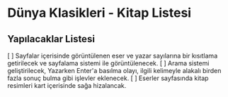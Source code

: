 # Dünya Klasikleri - Kitap Listesi

## Yapılacaklar Listesi

[  ] Sayfalar içerisinde görüntülenen eser ve yazar sayılarına bir kısıtlama getirilecek ve sayfalama sistemi ile görüntülenecek.
[  ] Arama sistemi geliştirilecek, Yazarken Enter'a basılma olayı, ilgili kelimeyle alakalı birden fazla sonuç bulma gibi işlevler eklenecek.
[  ] Eserler sayfasında kitap resimleri kart içerisinde sağa hizalancak.